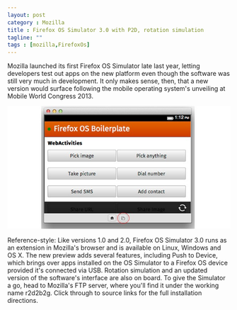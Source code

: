 ```yaml
---
layout: post
category : Mozilla
title : Firefox OS Simulator 3.0 with P2D, rotation simulation
tagline: ""
tags : [mozilla,FirefoxOs]
---
```


Mozilla launched its first Firefox OS Simulator late last year, letting developers test out apps on the new platform even though the software was still very much in development. It only makes sense, then, that a new version would surface following the mobile operating system's unveiling at Mobile World Congress 2013.

![Firefox Simulator 3.0](/images/firefoxsimulator3-0.jpg)

Reference-style: 
Like versions 1.0 and 2.0, Firefox OS Simulator 3.0 runs as an extension in Mozilla's browser and is available on Linux, Windows and OS X. The new preview adds several features, including Push to Device, which brings over apps installed on the OS Simulator to a Firefox OS device provided it's connected via USB. Rotation simulation and an updated version of the software's interface are also on board. To give the Simulator a go, head to Mozilla's FTP server, where you'll find it under the working name r2d2b2g. Click through to source links for the full installation directions.